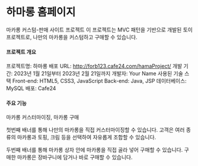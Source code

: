 # 하마롱 홈페이지  
마카롱 커스텀-판매 사이트 프로젝트
이 프로젝트는 MVC 패턴을 기반으로 개발된 토이 프로젝트로, 나만의 마카롱을 커스텀하고 구매할 수 있습니다.

####  프로젝트 개요
프로젝트명: 하마롱
배포 URL: http://forb123.cafe24.com/hamaProject/
개발 기간: 2023년 1월 21일부터 2023년 2월 21일까지 
개발자: Your Name
사용된 기술 스택
Front-end: HTML5, CSS3, JavaScript
Back-end: Java, JSP
데이터베이스: MySQL
배포: Cafe24

#### 주요 기능
마카롱 커스터마이징, 마카롱 구매

첫번째 배너를 통해 나만의 마카롱을 직접 커스터마이징할 수 있습니다.
고객은 여러 종류의 마카롱과 토핑, 크림 등을 선택하여 자유롭게 조합할 수 있습니다.

두번째 배너를 통해 마카롱 상자 안에 마카롱을 직접 골라 넣어 구매할 수 있습니다.
구매한 마카롱은 장바구니에 담거나 바로 구매할 수 있습니다.

